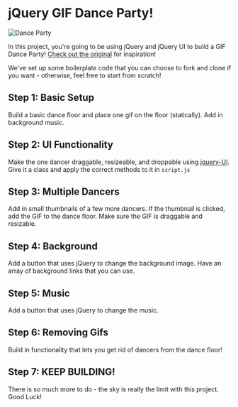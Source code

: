 # jQuery GIF Dance Party!

![Dance Party](https://s3.amazonaws.com/upperline/curriculum-assets/javascript/dance-party.jpg)

In this project, you're going to be using jQuery and jQuery UI to build a GIF Dance Party! [Check out the original](http://gifdanceparty.giphy.com/) for inspiration!

We've set up some boilerplate code that you can choose to fork and clone if you want - otherwise, feel free to start from scratch!

## Step 1: Basic Setup

Build a basic dance floor and place one gif on the floor (statically). Add in background music.

## Step 2: UI Functionality

Make the one dancer draggable, resizeable, and droppable using [jquery-UI](https://jqueryui.com/). Give it a class and apply the correct methods to it in `script.js`

## Step 3: Multiple Dancers

Add in small thumbnails of a few more dancers. If the thumbnail is clicked, add the GIF to the dance floor. Make sure the GIF is draggable and resizable.

## Step 4: Background

Add a button that uses jQuery to change the background image. Have an array of background links that you can use.

## Step 5: Music

Add a button that uses jQuery to change the music.

## Step 6: Removing Gifs

Build in functionality that lets you get rid of dancers from the dance floor!


## Step 7: KEEP BUILDING!

There is so much more to do - the sky is really the limit with this project. Good Luck!

